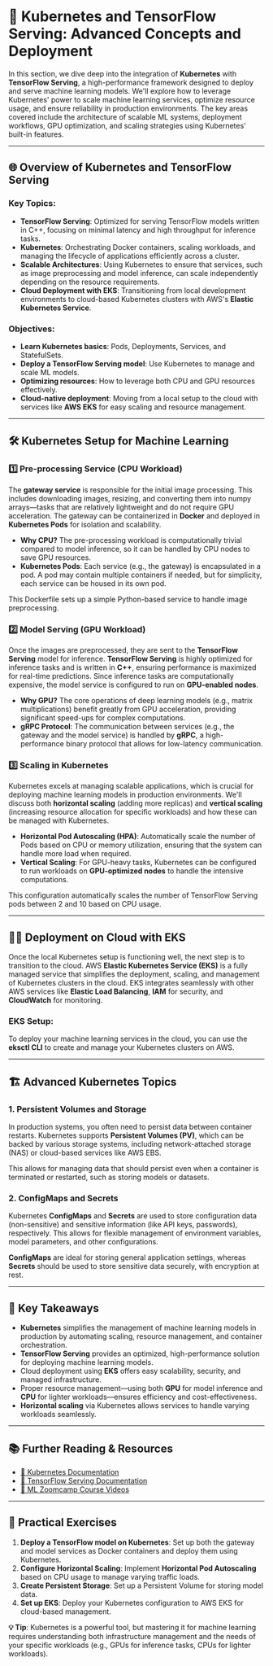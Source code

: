 # 🚀 Kubernetes and TensorFlow Serving: Advanced Concepts and Deployment

In this section, we dive deep into the integration of **Kubernetes** with **TensorFlow Serving**, a high-performance framework designed to deploy and serve machine learning models. We'll explore how to leverage Kubernetes' power to scale machine learning services, optimize resource usage, and ensure reliability in production environments. The key areas covered include the architecture of scalable ML systems, deployment workflows, GPU optimization, and scaling strategies using Kubernetes' built-in features.

---

## 🌐 **Overview of Kubernetes and TensorFlow Serving**

### Key Topics:
- **TensorFlow Serving**: Optimized for serving TensorFlow models written in C++, focusing on minimal latency and high throughput for inference tasks.
- **Kubernetes**: Orchestrating Docker containers, scaling workloads, and managing the lifecycle of applications efficiently across a cluster.
- **Scalable Architectures**: Using Kubernetes to ensure that services, such as image preprocessing and model inference, can scale independently depending on the resource requirements.
- **Cloud Deployment with EKS**: Transitioning from local development environments to cloud-based Kubernetes clusters with AWS's **Elastic Kubernetes Service**.

### Objectives:
- **Learn Kubernetes basics**: Pods, Deployments, Services, and StatefulSets.
- **Deploy a TensorFlow Serving model**: Use Kubernetes to manage and scale ML models.
- **Optimizing resources**: How to leverage both CPU and GPU resources effectively.
- **Cloud-native deployment**: Moving from a local setup to the cloud with services like **AWS EKS** for easy scaling and resource management.

---

## 🛠️ **Kubernetes Setup for Machine Learning**

### 1️⃣ **Pre-processing Service (CPU Workload)**
The **gateway service** is responsible for the initial image processing. This includes downloading images, resizing, and converting them into numpy arrays—tasks that are relatively lightweight and do not require GPU acceleration. The gateway can be containerized in **Docker** and deployed in **Kubernetes Pods** for isolation and scalability.

- **Why CPU?** The pre-processing workload is computationally trivial compared to model inference, so it can be handled by CPU nodes to save GPU resources.
- **Kubernetes Pods**: Each service (e.g., the gateway) is encapsulated in a pod. A pod may contain multiple containers if needed, but for simplicity, each service can be housed in its own pod.

This Dockerfile sets up a simple Python-based service to handle image preprocessing.

### 2️⃣ **Model Serving (GPU Workload)**
Once the images are preprocessed, they are sent to the **TensorFlow Serving** model for inference. **TensorFlow Serving** is highly optimized for inference tasks and is written in **C++**, ensuring performance is maximized for real-time predictions. Since inference tasks are computationally expensive, the model service is configured to run on **GPU-enabled nodes**.

- **Why GPU?** The core operations of deep learning models (e.g., matrix multiplications) benefit greatly from GPU acceleration, providing significant speed-ups for complex computations.
- **gRPC Protocol**: The communication between services (e.g., the gateway and the model service) is handled by **gRPC**, a high-performance binary protocol that allows for low-latency communication.

### 3️⃣ **Scaling in Kubernetes**

Kubernetes excels at managing scalable applications, which is crucial for deploying machine learning models in production environments. We'll discuss both **horizontal scaling** (adding more replicas) and **vertical scaling** (increasing resource allocation for specific workloads) and how these can be managed with Kubernetes.

- **Horizontal Pod Autoscaling (HPA)**: Automatically scale the number of Pods based on CPU or memory utilization, ensuring that the system can handle more load when required.
- **Vertical Scaling**: For GPU-heavy tasks, Kubernetes can be configured to run workloads on **GPU-optimized nodes** to handle the intensive computations.

This configuration automatically scales the number of TensorFlow Serving pods between 2 and 10 based on CPU usage.

---

## 🧑‍💻 **Deployment on Cloud with EKS**

Once the local Kubernetes setup is functioning well, the next step is to transition to the cloud. AWS **Elastic Kubernetes Service (EKS)** is a fully managed service that simplifies the deployment, scaling, and management of Kubernetes clusters in the cloud. EKS integrates seamlessly with other AWS services like **Elastic Load Balancing**, **IAM** for security, and **CloudWatch** for monitoring.

### EKS Setup:
To deploy your machine learning services in the cloud, you can use the **eksctl CLI** to create and manage your Kubernetes clusters on AWS.

---

## 🏗️ **Advanced Kubernetes Topics**

### 1. **Persistent Volumes and Storage**

In production systems, you often need to persist data between container restarts. Kubernetes supports **Persistent Volumes (PV)**, which can be backed by various storage systems, including network-attached storage (NAS) or cloud-based services like AWS EBS.

This allows for managing data that should persist even when a container is terminated or restarted, such as storing models or datasets.

### 2. **ConfigMaps and Secrets**

Kubernetes **ConfigMaps** and **Secrets** are used to store configuration data (non-sensitive) and sensitive information (like API keys, passwords), respectively. This allows for flexible management of environment variables, model parameters, and other configurations.

**ConfigMaps** are ideal for storing general application settings, whereas **Secrets** should be used to store sensitive data securely, with encryption at rest.

---

## 🚀 **Key Takeaways**

- **Kubernetes** simplifies the management of machine learning models in production by automating scaling, resource management, and container orchestration.
- **TensorFlow Serving** provides an optimized, high-performance solution for deploying machine learning models.
- Cloud deployment using **EKS** offers easy scalability, security, and managed infrastructure.
- Proper resource management—using both **GPU** for model inference and **CPU** for lighter workloads—ensures efficiency and cost-effectiveness.
- **Horizontal scaling** via Kubernetes allows services to handle varying workloads seamlessly.

---

## 📚 **Further Reading & Resources**

- [📖 Kubernetes Documentation](https://kubernetes.io/docs/)
- [📘 TensorFlow Serving Documentation](https://www.tensorflow.org/tfx/guide/serving)
- [🎥 ML Zoomcamp Course Videos](https://github.com/Jaguar838/ml-zoomcamp)

---

## 📝 **Practical Exercises**

1. **Deploy a TensorFlow model on Kubernetes**: Set up both the gateway and model services as Docker containers and deploy them using Kubernetes.
2. **Configure Horizontal Scaling**: Implement **Horizontal Pod Autoscaling** based on CPU usage to manage varying traffic loads.
3. **Create Persistent Storage**: Set up a Persistent Volume for storing model data.
4. **Set up EKS**: Deploy your Kubernetes configuration to AWS EKS for cloud-based management.

**💡 Tip**: Kubernetes is a powerful tool, but mastering it for machine learning requires understanding both infrastructure management and the needs of your specific workloads (e.g., GPUs for inference tasks, CPUs for lighter workloads).

